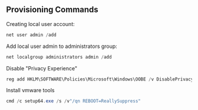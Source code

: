 ## Provisioning Commands
Creating local user account:
```powershell
net user admin /add
```
Add local user admin to administrators group:
```powershell
net localgroup administrators admin /add
```
Disable "Privacy Experience"
```powershell
reg add HKLM\SOFTWARE\Policies\Microsoft\Windows\OOBE /v DisablePrivacyExperience /t REG_DWORD /d 1
```
Install vmware tools
```powershell
cmd /c setup64.exe /s /v"/qn REBOOT=ReallySuppress"
```
